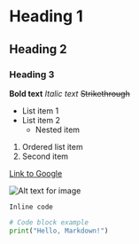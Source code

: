 # Heading 1
## Heading 2
### Heading 3

**Bold text**
*Italic text*
~~Strikethrough~~

- List item 1
- List item 2
  - Nested item

1. Ordered list item
2. Second item

[Link to Google](https://www.google.com)

![Alt text for image](image.png)

`Inline code`

```python
# Code block example
print("Hello, Markdown!")

